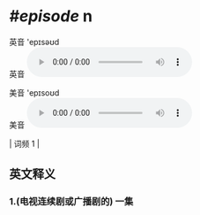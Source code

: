 # ***\#episode*** n
英音 'epɪsəʊd  
英音
<audio src="./media/episode1_AAC.aac" controls="controls"></audio>

美音 'epɪsoʊd  
美音
<audio src="./media/episode2_AAC.aac" controls="controls"></audio>



| 词频 1 |  

英文释义
---
### 1.**(电视连续剧或广播剧的) 一集**  


